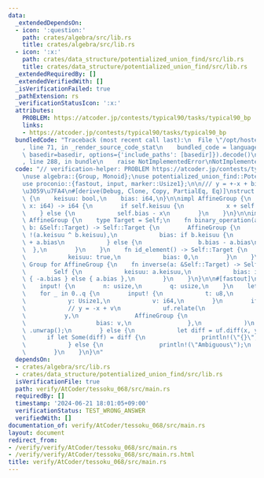 ```yaml
---
data:
  _extendedDependsOn:
  - icon: ':question:'
    path: crates/algebra/src/lib.rs
    title: crates/algebra/src/lib.rs
  - icon: ':x:'
    path: crates/data_structure/potentialized_union_find/src/lib.rs
    title: crates/data_structure/potentialized_union_find/src/lib.rs
  _extendedRequiredBy: []
  _extendedVerifiedWith: []
  _isVerificationFailed: true
  _pathExtension: rs
  _verificationStatusIcon: ':x:'
  attributes:
    PROBLEM: https://atcoder.jp/contests/typical90/tasks/typical90_bp
    links:
    - https://atcoder.jp/contests/typical90/tasks/typical90_bp
  bundledCode: "Traceback (most recent call last):\n  File \"/opt/hostedtoolcache/Python/3.10.14/x64/lib/python3.10/site-packages/onlinejudge_verify/documentation/build.py\"\
    , line 71, in _render_source_code_stat\n    bundled_code = language.bundle(stat.path,\
    \ basedir=basedir, options={'include_paths': [basedir]}).decode()\n  File \"/opt/hostedtoolcache/Python/3.10.14/x64/lib/python3.10/site-packages/onlinejudge_verify/languages/rust.py\"\
    , line 288, in bundle\n    raise NotImplementedError\nNotImplementedError\n"
  code: "// verification-helper: PROBLEM https://atcoder.jp/contests/typical90/tasks/typical90_bp\n\
    \nuse algebra::{Group, Monoid};\nuse potentialized_union_find::PotentializedUnionFind;\n\
    use proconio::{fastout, input, marker::Usize1};\n\n/// y = +-x + bias \u3092\u8868\
    \u3059\u7FA4\n#[derive(Debug, Clone, Copy, PartialEq, Eq)]\nstruct AffineGroup\
    \ {\n    keisuu: bool,\n    bias: i64,\n}\n\nimpl AffineGroup {\n    fn apply(&self,\
    \ x: i64) -> i64 {\n        if self.keisuu {\n            x + self.bias\n    \
    \    } else {\n            self.bias - x\n        }\n    }\n}\n\nimpl Monoid for\
    \ AffineGroup {\n    type Target = Self;\n    fn binary_operation(a: &Self::Target,\
    \ b: &Self::Target) -> Self::Target {\n        AffineGroup {\n            keisuu:\
    \ !(a.keisuu ^ b.keisuu),\n            bias: if b.keisuu {\n                b.bias\
    \ + a.bias\n            } else {\n                b.bias - a.bias\n          \
    \  },\n        }\n    }\n    fn id_element() -> Self::Target {\n        Self {\n\
    \            keisuu: true,\n            bias: 0,\n        }\n    }\n}\n\nimpl\
    \ Group for AffineGroup {\n    fn inverse(a: &Self::Target) -> Self::Target {\n\
    \        Self {\n            keisuu: a.keisuu,\n            bias: if a.keisuu\
    \ { -a.bias } else { a.bias },\n        }\n    }\n}\n\n#[fastout]\nfn main() {\n\
    \    input! {\n        n: usize,\n        q: usize,\n    }\n    let mut uf = PotentializedUnionFind::<AffineGroup>::new(n);\n\
    \    for _ in 0..q {\n        input! {\n            t: u8,\n            x: Usize1,\n\
    \            y: Usize1,\n            v: i64,\n        }\n        if t == 0 {\n\
    \            // y = -x + v\n            uf.relate(\n                x,\n     \
    \           y,\n                AffineGroup {\n                    keisuu: false,\n\
    \                    bias: v,\n                },\n            )\n           \
    \ .unwrap();\n        } else {\n            let diff = uf.diff(x, y);\n      \
    \      if let Some(diff) = diff {\n                println!(\"{}\", diff.apply(v));\n\
    \            } else {\n                println!(\"Ambiguous\");\n            }\n\
    \        }\n    }\n}\n"
  dependsOn:
  - crates/algebra/src/lib.rs
  - crates/data_structure/potentialized_union_find/src/lib.rs
  isVerificationFile: true
  path: verify/AtCoder/tessoku_068/src/main.rs
  requiredBy: []
  timestamp: '2024-06-21 18:01:05+09:00'
  verificationStatus: TEST_WRONG_ANSWER
  verifiedWith: []
documentation_of: verify/AtCoder/tessoku_068/src/main.rs
layout: document
redirect_from:
- /verify/verify/AtCoder/tessoku_068/src/main.rs
- /verify/verify/AtCoder/tessoku_068/src/main.rs.html
title: verify/AtCoder/tessoku_068/src/main.rs
---
```

